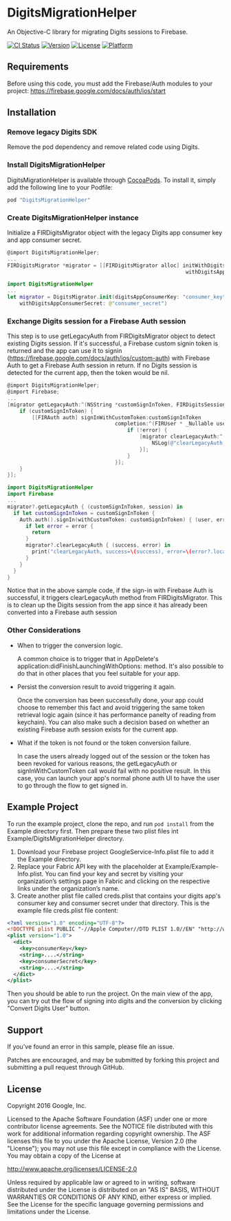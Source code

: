 # DigitsMigrationHelper

An Objective-C library for migrating Digits sessions to Firebase.

[![CI Status](http://img.shields.io/travis/Erik/DigitsMigrationHelper.svg?style=flat)](https://travis-ci.org/Erik/DigitsMigrationHelper)
[![Version](https://img.shields.io/cocoapods/v/DigitsMigrationHelper.svg?style=flat)](http://cocoapods.org/pods/DigitsMigrationHelper)
[![License](https://img.shields.io/cocoapods/l/DigitsMigrationHelper.svg?style=flat)](http://cocoapods.org/pods/DigitsMigrationHelper)
[![Platform](https://img.shields.io/cocoapods/p/DigitsMigrationHelper.svg?style=flat)](http://cocoapods.org/pods/DigitsMigrationHelper)


## Requirements

Before using this code, you must add the Firebase/Auth modules to your project:
https://firebase.google.com/docs/auth/ios/start

## Installation

### Remove legacy Digits SDK

Remove the pod dependency and remove related code using Digits.

### Install DigitsMigrationHelper

DigitsMigrationHelper is available through [CocoaPods](http://cocoapods.org). To install
it, simply add the following line to your Podfile:

```ruby
pod "DigitsMigrationHelper"
```

### Create DigitsMigrationHelper instance

Initialize a FIRDigitsMigrator object with the legacy Digits app consumer key and app consumer secret.
```objective-c
@import DigitsMigrationHelper;
...
FIRDigitsMigrator *migrator = [[FIRDigitsMigrator alloc] initWithDigitsAppConsumerKey:@"consumer_key"
                                                          withDigitsAppConsumerSecret:@"consumer_secret";
```
```swift
import DigitsMigrationHelper
...
let migrator = DigitsMigrator.init(digitsAppConsumerKey: "consumer_key",
    withDigitsAppConsumerSecret: @"consumer_secret")
```
### Exchange Digits session for a Firebase Auth session

This step is to use getLegacyAuth from FIRDigitsMigrator object to detect existing Digits session. If it's successful, a Firebase custom signin token is returned and the app can use it to signin (https://firebase.google.com/docs/auth/ios/custom-auth) with Firebase Auth to get a Firebase Auth session in return. If no Digits session is detected for the current app, then the token would be nil.

```objective-c
@import DigitsMigrationHelper;
@import Firebase;
...
[migrator getLegacyAuth:^(NSString *customSignInToken, FIRDigitsSession *session){
    if (customSignInToken) {
        [[FIRAuth auth] signInWithCustomToken:customSignInToken
                                   completion:^(FIRUser * _Nullable user, NSError * _Nullable error) {
                                       if (!error) {
                                           [migrator clearLegacyAuth:^(BOOL success, NSError * _Nullable error){
                                               NSLog(@"clearLegacyAuth, success=%d, error=%@", success, error);
                                           }];
                                       }
                                   }];
    }
}];
```
```swift
import DigitsMigrationHelper
import Firebase
...
migrator?.getLegacyAuth { (customSignInToken, session) in
  if let customSignInToken = customSignInToken {
    Auth.auth().signIn(withCustomToken: customSignInToken) { (user, error) in
      if let error = error {
        return
      }
      migrator?.clearLegacyAuth { (success, error) in
        print("clearLegacyAuth, success=\(success), error=\(error?.localizedDescription ?? "")")
      }
    }
  }
}
```
Notice that in the above sample code, if the sign-in with Firebase Auth is successful, it triggers clearLegacyAuth method from FIRDigitsMigrator. This is to clean up the Digits session from the app since it has already been converted into a Firebase auth session

### Other Considerations

* When to trigger the conversion logic.
  
  A common choice is to trigger that in AppDelete's application:didFinishLaunchingWithOptions: method. It's also possible to do that in other places that you feel suitable for your app.

* Persist the conversion result to avoid triggering it again.
  
  Once the conversion has been successfully done, your app could choose to remember this fact and avoid triggering the same token retrieval logic again (since it has performance panelty of reading from keychain). You can also make such a decision based on whether an existing Firebase auth session exists for the current app.
 
* What if the token is not found or the token conversion failure.
  
  In case the users already logged out of the session or the token has been revoked for various reasons, the getLegacyAuth or signInWithCustomToken call would fail with no positive result. In this case, you can launch your app's normal phone auth UI to have the user to go through the flow to get signed in.

## Example Project

To run the example project, clone the repo, and run `pod install` from the Example directory first. Then prepare these two plist files int Example/DigitsMigrationHelper directory.
  1. Download your Firebase project GoogleService-Info.plist file to add it the Example directory.
  1. Replace your Fabric API key with the placeholder at Example/Example-Info.plist. You can find your key and secret by visiting your organization’s settings page in Fabric and clicking on the respective links under the organization’s name.
  1. Create another plist file called creds.plist that contains your digits app's consumer key and consumer secret under that directory. This is the example file creds.plist file content:
```xml
<?xml version="1.0" encoding="UTF-8"?>
<!DOCTYPE plist PUBLIC "-//Apple Computer//DTD PLIST 1.0//EN" "http://www.apple.com/DTDs/PropertyList-1.0.dtd">
<plist version="1.0">
  <dict>
    <key>consumerKey</key>
    <string>....</string>
    <key>consumerSecret</key>
    <string>....</string>
  </dict>
</plist>
```
Then you should be able to run the project. On the main view of the app, you can try out the flow of signing into digits and the conversion by clicking "Convert Digits User" button. 

## Support

If you've found an error in this sample, please file an issue.

Patches are encouraged, and may be submitted by forking this project and submitting a pull request through GitHub.

## License

Copyright 2016 Google, Inc.

Licensed to the Apache Software Foundation (ASF) under one or more contributor license agreements. See the NOTICE file distributed with this work for additional information regarding copyright ownership. The ASF licenses this file to you under the Apache License, Version 2.0 (the "License"); you may not use this file except in compliance with the License. You may obtain a copy of the License at

http://www.apache.org/licenses/LICENSE-2.0

Unless required by applicable law or agreed to in writing, software distributed under the License is distributed on an "AS IS" BASIS, WITHOUT WARRANTIES OR CONDITIONS OF ANY KIND, either express or implied. See the License for the specific language governing permissions and limitations under the License.

